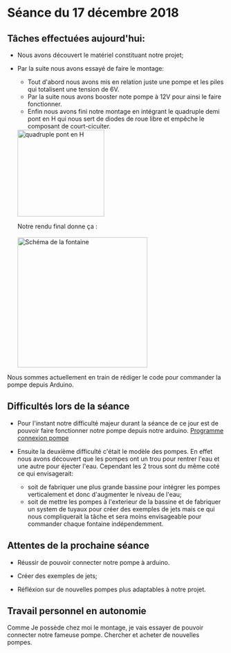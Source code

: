 # Séance du 17 décembre 2018
## Tâches effectuées aujourd'hui:
+ Nous avons découvert le matériel constituant notre projet;

+ Par la suite nous avons essayé de faire le montage:
  - Tout d'abord nous avons mis en relation juste une pompe et les piles qui totalisent une tension de 6V.
  - Par la suite nous avons booster note pompe à 12V pour ainsi le faire fonctionner.
  - Enfin nous avons fini notre montage en intégrant le quadruple demi pont en H qui nous sert de diodes de roue libre et empêche le composant de court-cicuiter.
  <img src="https://github.com/NalyJ/Fountain-Arduino/blob/master/Documents/Capture%20d'%C3%A9cran%202018-12-18%2015.05.55.png" alt="quadruple pont en H" height="200"/>
  
  Notre rendu final donne ça :
  <br></br>
  <img src="https://photos.google.com/photo/AF1QipNyEAcLKLplIyPXooKxs1-Dmw4Haubh5Ut-hGuk?hl=fr" alt="Schéma de la fontaine" height="300"/>
  
 Nous sommes actuellement en train de rédiger le code pour commander la pompe depuis Arduino.
 
 ## Difficultés lors de la séance
 
 + Pour l'instant notre difficulté majeur durant la séance de ce jour est de pouvoir faire fonctionner notre pompe depuis notre arduino.
    <a href="https://github.com/NalyJ/Fountain-Arduino/blob/master/Code/projet_arduio.ino">Programme connexion pompe</a>
  
 + Ensuite la deuxième difficulté c'était le modèle des pompes. En effet nous avons découvert que les pompes ont un trou pour rentrer l'eau et une autre pour éjecter l'eau. Cependant les 2 trous sont du même coté ce qui envisagerait:
    - soit de fabriquer une plus grande bassine pour intégrer les pompes verticalement et donc d'augmenter le niveau de l'eau;
    - soit de mettre les pompes à l'exterieur de la bassine et de fabriquer un system de tuyaux pour créer des exemples de jets mais ce qui nous compliquerait la tâche et sera moins envisageable pour commander chaque fontaine indépendemment.
    
    
## Attentes de la prochaine séance

+ Réussir de pouvoir connecter notre pompe à arduino.

+ Créer des exemples de jets;

+ Réfléxion sur de nouvelles pompes plus adaptables à notre projet.

## Travail personnel en autonomie

Comme Je possède chez moi le montage, je vais essayer de  pouvoir connecter notre fameuse pompe.
Chercher et acheter de nouvelles pompes.

